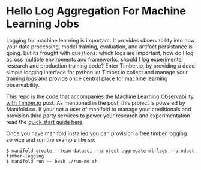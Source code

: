 # Hello Log Aggregation For Machine Learning Jobs

Logging for machine learning is important. It provides observability into how your data processing, model training, evaluation, and artifact persistance is going. But its frought with questions: which logs are important, how do I log across multiple enviroments and frameworks, should I log experimental research and production training code? Enter Timber.io, by providing a dead simple logging interface for python let Timber.io collect and manage your training logs and provide once central place for machine learning observability.

This repo is the code that accompanies the [Machine Learning Observability with Timber.io]() post. As mentioned in the post, this project is powered by Manifold.co. If your not a user of manifold to manage your creditionals and provision third party services to power your research and experimentation read the [quick start guide here](https://docs.manifold.co/docs/quickstart-guide-6G2IZEjhD20oK6iISoQOE6)

Once you have manifold installed you can provision a free timber logging service and run the example like so:
```shell
$ manifold create --team datasci --project aggregate-ml-logs --product timber-logging
$ manifold run -- bash ./run-me.sh
```